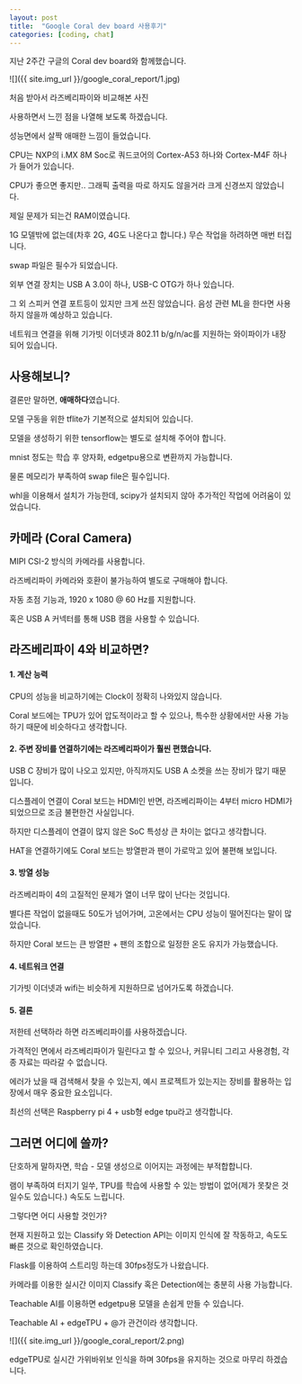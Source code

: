 ```yaml
---
layout: post
title:  "Google Coral dev board 사용후기"
categories: [coding, chat]
---
```


지난 2주간 구글의 Coral dev board와 함께했습니다.

![]({{ site.img_url }}/google_coral_report/1.jpg)

처음 받아서 라즈베리파이와 비교해본 사진

사용하면서 느낀 점을 나열해 보도록 하겠습니다.

성능면에서 살짝 애매한 느낌이 들었습니다.

CPU는 NXP의 i.MX 8M Soc로 쿼드코어의 Cortex-A53 하나와 Cortex-M4F 하나가 들어가 있습니다.

CPU가 좋으면 좋지만.. 그래픽 출력을 따로 하지도 않을거라 크게 신경쓰지 않았습니다.

제일 문제가 되는건 RAM이였습니다.

1G 모델밖에 없는데(차후 2G, 4G도 나온다고 합니다.) 무슨 작업을 하려하면 매번 터집니다.

swap 파일은 필수가 되었습니다.

외부 연결 장치는 USB A 3.0이 하나, USB-C OTG가 하나 있습니다.

그 외 스피커 연결 포트등이 있지만 크게 쓰진 않았습니다.
음성 관련 ML을 한다면 사용하지 않을까 예상하고 있습니다.

네트워크 연결을 위해 기가빗 이더넷과 802.11 b/g/n/ac를 지원하는 와이파이가 내장되어 있습니다.

## 사용해보니?

결론만 말하면, **애매하다**였습니다.

모델 구동을 위한 tflite가 기본적으로 설치되어 있습니다.

모델을 생성하기 위한 tensorflow는 별도로 설치해 주어야 합니다.

mnist 정도는 학습 후 양자화, edgetpu용으로 변환까지 가능합니다.

물론 메모리가 부족하여 swap file은 필수입니다. 

whl을 이용해서 설치가 가능한데, scipy가 설치되지 않아 추가적인 작업에 어려움이 있었습니다.

## 카메라 (Coral Camera)

MIPI CSI-2 방식의 카메라를 사용합니다.

라즈베리파이 카메라와 호환이 불가능하여 별도로 구매해야 합니다.

자동 초점 기능과, 1920 x 1080 @ 60 Hz를 지원합니다.

혹은 USB A 커넥터를 통해 USB 캠을 사용할 수 있습니다.

## 라즈베리파이 4와 비교하면?

#### 1. 계산 능력

CPU의 성능을 비교하기에는 Clock이 정확히 나와있지 않습니다.

Coral 보드에는 TPU가 있어 압도적이라고 할 수 있으나, 특수한 상황에서만 사용 가능하기 때문에 비슷하다고 생각합니다.

#### 2. 주변 장비를 연결하기에는 라즈베리파이가 훨씬 편했습니다.

USB C 장비가 많이 나오고 있지만, 아직까지도 USB A 소켓을 쓰는 장비가 많기 때문입니다.

디스플레이 연결이 Coral 보드는 HDMI인 반면, 라즈베리파이는 4부터 micro HDMI가 되었으므로 조금 불편한건 사실입니다.

하지만 디스플레이 연결이 많지 않은 SoC 특성상 큰 차이는 없다고 생각합니다.

HAT을 연결하기에도 Coral 보드는 방열판과 팬이 가로막고 있어 불편해 보입니다.

#### 3. 방열 성능

라즈베리파이 4의 고질적인 문제가 열이 너무 많이 난다는 것입니다.

별다른 작업이 없을때도 50도가 넘어가며, 고온에서는 CPU 성능이 떨어진다는 말이 많았습니다.

하지만 Coral 보드는 큰 방열판 + 팬의 조합으로 일정한 온도 유지가 가능했습니다.

#### 4. 네트워크 연결

기가빗 이더넷과 wifi는 비슷하게 지원하므로 넘어가도록 하겠습니다.

#### 5. 결론

저한테 선택하라 하면 라즈베리파이를 사용하겠습니다.

가격적인 면에서 라즈베리파이가 밀린다고 할 수 있으나, 커뮤니티 그리고 사용경험, 각종 자료는 따라갈 수 없습니다.

에러가 났을 때 검색해서 찾을 수 있는지, 예시 프로젝트가 있는지는 장비를 활용하는 입장에서 매우 중요한 요소입니다.

최선의 선택은 Raspberry pi 4 + usb형 edge tpu라고 생각합니다.

## 그러면 어디에 쓸까?

단호하게 말하자면, 학습 - 모델 생성으로 이어지는 과정에는 부적합합니다.

램이 부족하여 터지기 일쑤, TPU를 학습에 사용할 수 있는 방법이 없어(제가 못찾은 것일수도 있습니다.) 속도도 느립니다.

그렇다면 어디 사용할 것인가?

현재 지원하고 있는 Classify 와 Detection API는 이미지 인식에 잘 작동하고, 속도도 빠른 것으로 확인하였습니다.

Flask를 이용하여 스트리밍 하는데 30fps정도가 나왔습니다.

카메라를 이용한 실시간 이미지 Classify 혹은 Detection에는 충분히 사용 가능합니다.

Teachable AI를 이용하면 edgetpu용 모델을 손쉽게 만들 수 있습니다.

Teachable AI + edgeTPU + @가 관건이라 생각합니다.

![]({{ site.img_url }}/google_coral_report/2.png)

edgeTPU로 실시간 가위바위보 인식을 하며 30fps을 유지하는 것으로 마무리 하겠습니다.